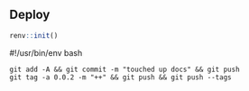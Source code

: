 ## Deploy

```R
renv::init()
```

#!/usr/bin/env bash

```
git add -A && git commit -m "touched up docs" && git push
git tag -a 0.0.2 -m "++" && git push && git push --tags
```

